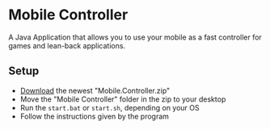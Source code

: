 # Mobile Controller
A Java Application that allows you to use your mobile as a fast controller for games and lean-back applications.

## Setup
+ [Download](https://github.com/timmyrs/Mobile-Controller/releases) the newest "Mobile.Controller.zip"
+ Move the "Mobile Controller" folder in the zip to your desktop
+ Run the `start.bat` or `start.sh`, depending on your OS
+ Follow the instructions given by the program
